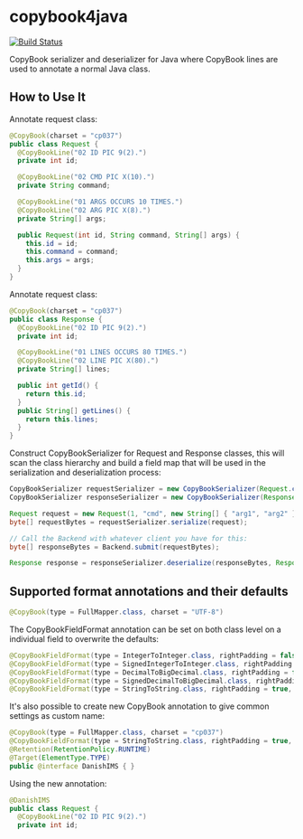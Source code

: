 # copybook4java
[![Build Status](https://travis-ci.org/tlbdk/copybook4java.svg?branch=master)](https://travis-ci.org/tlbdk/copybook4java)

CopyBook serializer and deserializer for Java where CopyBook lines are used to annotate a normal Java class.

## How to Use It

Annotate request class:
```java
@CopyBook(charset = "cp037")
public class Request {
  @CopyBookLine("02 ID PIC 9(2).")
  private int id;

  @CopyBookLine("02 CMD PIC X(10).")
  private String command;

  @CopyBookLine("01 ARGS OCCURS 10 TIMES.")
  @CopyBookLine("02 ARG PIC X(8).")
  private String[] args;

  public Request(int id, String command, String[] args) {
    this.id = id;
    this.command = command;
    this.args = args;
  }
}
```

Annotate request class:
```java
@CopyBook(charset = "cp037")
public class Response {
  @CopyBookLine("02 ID PIC 9(2).")
  private int id;

  @CopyBookLine("01 LINES OCCURS 80 TIMES.")
  @CopyBookLine("02 LINE PIC X(80).")
  private String[] lines;

  public int getId() {
    return this.id;
  }
  public String[] getLines() {
    return this.lines;
  }
}
```

Construct CopyBookSerializer for Request and Response classes, this will scan the class hierarchy and build a field map that will be used in the serialization and deserialization process:
```java
CopyBookSerializer requestSerializer = new CopyBookSerializer(Request.class);
CopyBookSerializer responseSerializer = new CopyBookSerializer(Response.class);

Request request = new Request(1, "cmd", new String[] { "arg1", "arg2" })
byte[] requestBytes = requestSerializer.serialize(request);

// Call the Backend with whatever client you have for this:
byte[] responseBytes = Backend.submit(requestBytes);

Response response = responseSerializer.deserialize(responseBytes, Response.class);
```

## Supported format annotations and their defaults

```java
@CopyBook(type = FullMapper.class, charset = "UTF-8")
```

The CopyBookFieldFormat annotation can be set on both class level on a individual field to overwrite the defaults:
```java
@CopyBookFieldFormat(type = IntegerToInteger.class, rightPadding = false, paddingChar = '0', nullFillerChar = (byte)0, signingType = CopyBookFieldSigningType.PREFIX)
@CopyBookFieldFormat(type = SignedIntegerToInteger.class, rightPadding = false, paddingChar = '0', nullFillerChar = (byte)0, signingType = CopyBookFieldSigningType.PREFIX)
@CopyBookFieldFormat(type = DecimalToBigDecimal.class, rightPadding = false, paddingChar = '0', nullFillerChar = (byte)0, signingType = CopyBookFieldSigningType.PREFIX)
@CopyBookFieldFormat(type = SignedDecimalToBigDecimal.class, rightPadding = false, paddingChar = '0', nullFillerChar = (byte)0, signingType = CopyBookFieldSigningType.PREFIX)
@CopyBookFieldFormat(type = StringToString.class, rightPadding = true, paddingChar  = ' ', nullFillerChar = (byte)0, signingType = CopyBookFieldSigningType.PREFIX)
```

It's also possible to create new CopyBook annotation to give common settings as custom name:
```java
@CopyBook(type = FullMapper.class, charset = "cp037")
@CopyBookFieldFormat(type = StringToString.class, rightPadding = true, paddingChar  = ' ', nullFillerChar = (byte)0, signingType = CopyBookFieldSigningType.LAST_BYTE_EBCDIC_BIT5)
@Retention(RetentionPolicy.RUNTIME)
@Target(ElementType.TYPE)
public @interface DanishIMS { }
```

Using the new annotation:
```java
@DanishIMS
public class Request {
  @CopyBookLine("02 ID PIC 9(2).")
  private int id;
```
